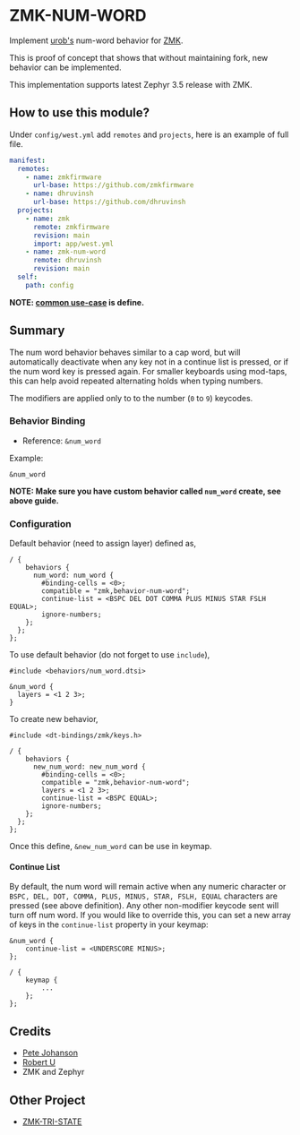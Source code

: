 # ZMK-NUM-WORD

Implement [urob's](https://github.com/urob) num-word behavior for [ZMK](https://github.com/zmkfirmware/zmk).

This is proof of concept that shows that without maintaining fork, new behavior can
be implemented.

This implementation supports latest Zephyr 3.5 release with ZMK.

## How to use this module?

Under `config/west.yml` add `remotes` and `projects`, here is an example of
full file.

```yaml
manifest:
  remotes:
    - name: zmkfirmware
      url-base: https://github.com/zmkfirmware
    - name: dhruvinsh
      url-base: https://github.com/dhruvinsh
  projects:
    - name: zmk
      remote: zmkfirmware
      revision: main
      import: app/west.yml
    - name: zmk-num-word
      remote: dhruvinsh
      revision: main
  self:
    path: config
```

**NOTE: [common use-case](https://zmk.dev/docs/development/new-behavior#defining-common-use-cases-for-the-behavior-dtsi-optional) is define.**

## Summary

The num word behavior behaves similar to a cap word, but will automatically
deactivate when any key not in a continue list is pressed, or if the num word
key is pressed again. For smaller keyboards using mod-taps, this can help avoid
repeated alternating holds when typing numbers.

The modifiers are applied only to to the number (`0` to `9`) keycodes.

### Behavior Binding

- Reference: `&num_word`

Example:

```devicetree
&num_word
```

**NOTE: Make sure you have custom behavior called `num_word` create, see above guide.**

### Configuration

Default behavior (need to assign layer) defined as,

```devicetree
/ {
    behaviors {
      num_word: num_word {
        #binding-cells = <0>;
        compatible = "zmk,behavior-num-word";
        continue-list = <BSPC DEL DOT COMMA PLUS MINUS STAR FSLH EQUAL>;
        ignore-numbers;
    };
  };
};

```

To use default behavior (do not forget to use `include`),

```devicetree
#include <behaviors/num_word.dtsi>

&num_word {
  layers = <1 2 3>;
}
```

To create new behavior,

```devicetree
#include <dt-bindings/zmk/keys.h>

/ {
    behaviors {
      new_num_word: new_num_word {
        #binding-cells = <0>;
        compatible = "zmk,behavior-num-word";
        layers = <1 2 3>;
        continue-list = <BSPC EQUAL>;
        ignore-numbers;
    };
  };
};
```

Once this define, `&new_num_word` can be use in keymap.

#### Continue List

By default, the num word will remain active when any numeric character or
`BSPC, DEL, DOT, COMMA, PLUS, MINUS, STAR, FSLH, EQUAL` characters are pressed
(see above definition). Any other non-modifier keycode sent will turn off
num word. If you would like to override this, you can set a new array of keys in
the `continue-list` property in your keymap:

```devicetree
&num_word {
    continue-list = <UNDERSCORE MINUS>;
};

/ {
    keymap {
        ...
    };
};
```

## Credits

- [Pete Johanson](https://github.com/petejohanson)
- [Robert U](https://github.com/urob)
- ZMK and Zephyr

## Other Project

- [ZMK-TRI-STATE](https://github.com/dhruvinsh/zmk-tri-state)
